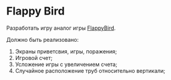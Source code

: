 # Flappy Bird

Разработать игру аналог игры [FlappyBird](https://ru.wikipedia.org/wiki/Flappy_Bird).

Должно быть реализовано:

1. Экраны приветсвия, игры, поражения;
2. Игровой счет;
3. Усложение игры с увеличением счета;
4. Случайное расположение труб относительно вертикали;
